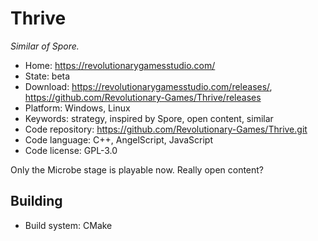 # Thrive

_Similar of Spore._

- Home: https://revolutionarygamesstudio.com/
- State: beta
- Download: https://revolutionarygamesstudio.com/releases/, https://github.com/Revolutionary-Games/Thrive/releases
- Platform: Windows, Linux
- Keywords: strategy, inspired by Spore, open content, similar
- Code repository: https://github.com/Revolutionary-Games/Thrive.git
- Code language: C++, AngelScript, JavaScript
- Code license: GPL-3.0

Only the Microbe stage is playable now. Really open content?

## Building

- Build system: CMake
